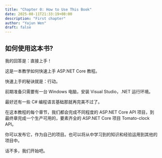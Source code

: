 ```yaml
---
title: "Chapter 0: How to Use This Book"
date: 2025-08-11T21:33:19+08:00 
description: "First chapter"
author: "Yajun Wen"
draft: false
---
```


## 如何使用这本书?

我的回答是：直接上手！

这是一本教学如何快速上手 ASP\.NET Core 教程。

快速上手的秘诀就是：行动。

前期准备只需要有一台 Windows 电脑，安装 Visual Studio，.NET 运行环境。

最好还有一些 C# 编程语言基础那就再完美不过了。

在这本教程的每个章节，我们都会完成不同程度的 ASP\.NET Core API 项目，到最终章完成一个生产可用的，要素齐全的 ASP\.NET Core 项目 Tomato-clock API。

你可以发布它，作为自己的项目。也可以将从中学习到的知识和经验运用到其他的项目中。

话不多，我们开始吧。



